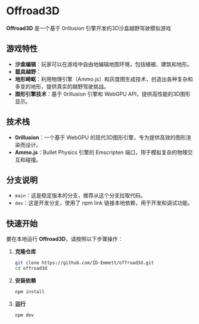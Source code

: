 # Offroad3D

**Offroad3D** 是一个基于 0rillusion 引擎开发的3D沙盒越野驾驶模拟游戏

## 游戏特性

- **沙盒编辑**：玩家可以在游戏中自由地编辑地图环境，包括植被、建筑和地形。
- **载具越野**：
- **地形崎岖**：利用物理引擎（Ammo.js）和灰度图生成技术，创造出各种复杂和多变的地形，提供真实的越野驾驶挑战。
- **图形引擎技术**：基于 0rillusion 引擎和 WebGPU API，提供高性能的3D图形显示。

## 技术栈

- **0rillusion**：一个基于 WebGPU 的现代3D图形引擎，专为提供高效的图形渲染而设计。
- **Ammo.js**：Bullet Physics 引擎的 Emscripten 端口，用于模拟复杂的物理交互和碰撞。

## 分支说明

- `main`：这是稳定版本的分支，推荐从这个分支拉取代码。
- `dev`：这是开发分支，使用了 npm link 链接本地依赖，用于开发和调试功能。

## 快速开始

要在本地运行 **Offroad3D**，请按照以下步骤操作：

1. **克隆仓库**
    ```bash
    git clone https://github.com/ID-Emmett/offroad3d.git
    cd offroad3d
    ```

2. **安装依赖**
    ```bash
    npm install
    ```

3. **运行**
    ```bash
    npm dev
    ```
